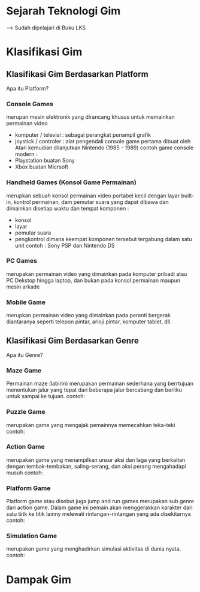 # Sejarah Teknologi Gim
--> Sudah dipelajari di Buku LKS


# Klasifikasi Gim
## Klasifikasi Gim Berdasarkan Platform
Apa itu Platform?
### Console Games
merupan mesin elektronik yang dirancang khusus untuk memainkan permainan video 
- komputer / televisi : sebagai perangkat penampil grafik 
- joystick / controler : alat pengendali 
console game pertama dibuat oleh Atari kemudian dilanjutkan Nintendo (1985 - 1989)
contoh game console modern :
- Playstation buatan Sony
- Xbox buatan Micrsoft

### Handheld Games (Konsol Game Permainan)
merupkan sebuah konsol permainan video portabel kecil dengan layar built-in, kontrol permainan, dam pemutar suara yang dapat dibawa dan dimainkan disetiap waktu dan tempat
komponen :
- konsol
- layar
- pemutar suara
- pengkontrol
dimana keempat komponen tersebut tergabung dalam satu unit
contoh : Sony PSP dan Nintendo DS

### PC Games
merupakan permainan video yang dimainkan pada komputer pribadi atau PC Dekstop hingga laptop, dan bukan pada konsol permainan maupun mesin arkade 

### Mobile Game 
merupkan permainan video yang dimainkan pada peranti bergerak diantaranya seperti telepon pintar, arloji pintar, komputer tablet, dll.

## Klasifikasi Gim Berdasarkan Genre
Apa itu Genre?
### Maze Game
Permainan maze (labirin) merupakan permainan sederhana yang berrtujuan menentukan jalur yang tepat dari beberapa jalur bercabang dan berliku untuk sampai ke tujuan.
contoh: 
### Puzzle Game
merupakan game yang mengajak pemainnya memecahkan teka-teki
contoh:
### Action Game
merupakan game yang menampilkan unsur aksi dan laga yang berkaitan dengan tembak-tembakan, saling-serang, dan aksi perang mengahadapi musuh
contoh:
### Platform Game
Platform game atau disebut juga jump and run games merupakan sub genre dari action game. Dalam game ini pemain akan menggerakkan karakter dari satu tiitk ke titik lainny melewati rintangan-rintangan yang ada disekitarnya 
contoh:
### Simulation Game
merupakan game yang menghadirkan simulasi aktivitas di dunia nyata. 
contoh: 

# Dampak Gim
